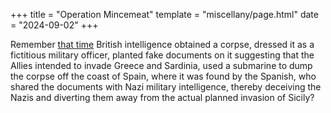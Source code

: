 +++
title = "Operation Mincemeat"
template = "miscellany/page.html"
date = "2024-09-02"
+++

Remember [that time](https://en.wikipedia.org/wiki/Operation_Mincemeat) British intelligence obtained a corpse, dressed it as a fictitious military officer, planted fake documents on it suggesting that the Allies intended to invade Greece and Sardinia, used a submarine to dump the corpse off the coast of Spain, where it was found by the Spanish, who shared the documents with Nazi military intelligence, thereby deceiving the Nazis and diverting them away from the actual planned invasion of Sicily?